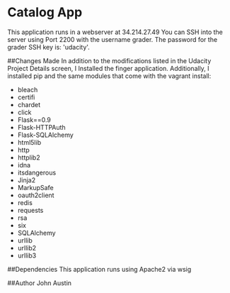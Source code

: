 # Catalog App

This application runs in a webserver at 34.214.27.49
You can SSH into the server using Port 2200 with the username grader.
The password for the grader SSH key is: 'udacity'.

##Changes Made
In addition to the modifications listed in the Udacity Project Details screen, I Installed the finger application.
Additionally, I installed pip and the same modules that come with the vagrant install:
* bleach
* certifi
* chardet
* click
* Flask==0.9
* Flask-HTTPAuth
* Flask-SQLAlchemy
* html5lib
* http
* httplib2
* idna
* itsdangerous
* Jinja2
* MarkupSafe
* oauth2client
* redis
* requests
* rsa
* six
* SQLAlchemy
* urllib
* urllib2
* urllib3

##Dependencies
This application runs using Apache2 via wsig

##Author
John Austin
